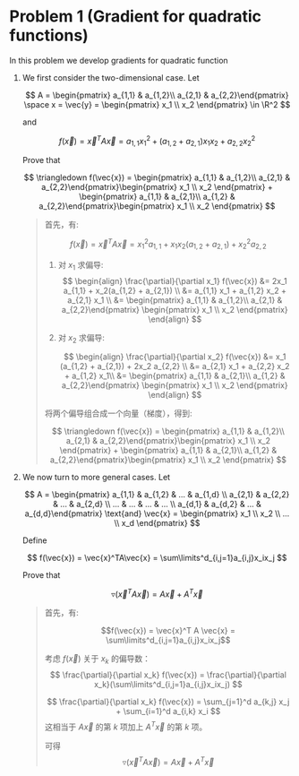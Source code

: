 # Problem 1 (Gradient for quadratic functions)

In this problem we develop gradients for quadratic function

1. We first consider the two-dimensional case. Let

    $$
        A = \begin{pmatrix} a_{1,1} & a_{1,2}\\  a_{2,1} & a_{2,2}\end{pmatrix} \space x = \vec{y} = \begin{pmatrix} x_1 \\  x_2 \end{pmatrix} \in \R^2
    $$

    and 

    $$
        f(\vec{x}) = \vec{x}^TA\vec{x} = a_{1,1}x_1^2 + (a_{1,2} + a_{2,1})x_1x_2 + a_{2,2}x^2_2
    $$

    Prove that

    $$
        \triangledown f(\vec{x}) = \begin{pmatrix} a_{1,1} & a_{1,2}\\  a_{2,1} & a_{2,2}\end{pmatrix}\begin{pmatrix} x_1 \\  x_2 \end{pmatrix} + \begin{pmatrix} a_{1,1} & a_{2,1}\\  a_{1,2} & a_{2,2}\end{pmatrix}\begin{pmatrix} x_1 \\  x_2 \end{pmatrix}
    $$

    > 首先，有:
    > 
    > $$f(\vec{x}) = \vec{x}^T A \vec{x} = x_1^2 a_{1,1} + x_1 x_2 (a_{1,2} + a_{2,1}) + x_2^2 a_{2,2}$$
    > 
    > 1. 对 $x_1$ 求偏导:
    >    $$
    >        \begin{align}
    >            \frac{\partial}{\partial x_1} f(\vec{x}) &= 2x_1 a_{1,1} + x_2(a_{1,2} + a_{2,1}) \\
    >            &= a_{1,1} x_1 + a_{1,2} x_2 + a_{2,1} x_1 \\
    >            &= \begin{pmatrix} a_{1,1} & a_{1,2}\\  a_{2,1} & a_{2,2}\end{pmatrix} \begin{pmatrix} x_1 \\  x_2 \end{pmatrix}
    >        \end{align}
    >    $$
    > 
    > 2. 对 $x_2$ 求偏导:
    >
    >    $$
    >        \begin{align}
    >            \frac{\partial}{\partial x_2} f(\vec{x}) &= x_1 (a_{1,2} + a_{2,1}) + 2x_2 a_{2,2} \\
                    &= a_{2,1} x_1 + a_{2,2} x_2 + a_{1,2} x_1\\
                    &= \begin{pmatrix} a_{1,1} & a_{2,1}\\  a_{1,2} & a_{2,2}\end{pmatrix} \begin{pmatrix} x_1 \\  x_2 \end{pmatrix}
    >        \end{align}
    >    $$
    > 
    > 将两个偏导组合成一个向量（梯度），得到:
    > 
    >    $$
    >        \triangledown f(\vec{x}) = \begin{pmatrix} a_{1,1} & a_{1,2}\\  a_{2,1} & a_{2,2}\end{pmatrix}\begin{pmatrix} x_1 \\  x_2 \end{pmatrix} + \begin{pmatrix} a_{1,1} & a_{2,1}\\  a_{1,2} & a_{2,2}\end{pmatrix}\begin{pmatrix} x_1 \\  x_2 \end{pmatrix}
    >    $$

2. We now turn to more general cases. Let

    $$
        A = \begin{pmatrix} a_{1,1} & a_{1,2} & ... &  a_{1,d} \\  a_{2,1} & a_{2,2} & ... &  a_{2,d} \\  ... & ... & ... & ... \\  a_{d,1} & a_{d,2} & ... &  a_{d,d}\end{pmatrix} \text{and} \vec{x} = \begin{pmatrix} x_1 \\  x_2 \\ ... \\ x_d \end{pmatrix}
    $$

    Define

    $$
        f(\vec{x}) = \vec{x}^TA\vec{x} = \sum\limits^d_{i,j=1}a_{i,j}x_ix_j
    $$

    Prove that
    
    $$
        \triangledown (\vec{x}^TA\vec{x}) = A\vec{x} + A^T\vec{x}
    $$

    > 首先，有:
    > 
    > $$f(\vec{x}) = \vec{x}^T A \vec{x} = \sum\limits^d_{i,j=1}a_{i,j}x_ix_j$$
    > 
    > 考虑 $f(\vec{x})$ 关于 $x_k$ 的偏导数：
    >    $$
    >        \frac{\partial}{\partial x_k} f(\vec{x}) = \frac{\partial}{\partial x_k}(\sum\limits^d_{i,j=1}a_{i,j}x_ix_j)
    >    $$
    > 
    >    $$
    >       \frac{\partial}{\partial x_k} f(\vec{x}) = \sum_{j=1}^d a_{k,j} x_j + \sum_{i=1}^d a_{i,k} x_i 
    >    $$
    >    这相当于 $A \vec{x}$ 的第 $k$ 项加上 $A^T \vec{x}$ 的第 $k$ 项。
    >
    >    可得
    >    $$
    >        \triangledown (\vec{x}^TA\vec{x}) = A\vec{x} + A^T\vec{x}
    >    $$